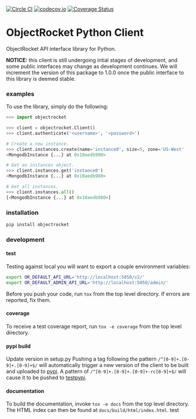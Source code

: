 [![Circle CI](https://circleci.com/gh/objectrocket/python-client.svg?style=svg)](https://circleci.com/gh/objectrocket/python-client)
[![codecov.io](http://codecov.io/github/objectrocket/python-client/coverage.svg?branch=master)](http://codecov.io/github/objectrocket/python-client?branch=master)
[![Coverage Status](https://coveralls.io/repos/objectrocket/python-client/badge.svg?branch=master&service=github)](https://coveralls.io/github/objectrocket/python-client?branch=master)

ObjectRocket Python Client
==========================
ObjectRocket API interface library for Python.

**NOTICE:** this client is still undergoing intial stages of development, and some public interfaces may change as development continues. We will increment the version of this package to 1.0.0 once the public interface to this library is deemed stable.

### examples
To use the library, simply do the following:

```python
>>> import objectrocket

>>> client = objectrocket.Client()
>>> client.authenticate('<username>', '<password>')

# Create a new instance.
>>> client.instances.create(name='instance0', size=5, zone='US-West'
<MongodbInstance {...} at 0x10aedb990>

# Get an instances object.
>>> client.instances.get('instance0')
<MongodbInstance {...} at 0x10aedb980>

# Get all instances.
>>> client.instances.all()
[<MongodbInstance {...} at 0x10aedb980>]
```

### installation
```bash
pip install objectrocket
```

### development
#### test
Testing against local you will want to export a couple environment variables:

```bash
export OR_DEFAULT_API_URL='http://localhost:5050/v2/'
export OR_DEFAULT_ADMIN_API_URL='http://localhost:5050/admin/'
```

Before you push your code, run `tox` from the top level directory. If errors
are reported, fix them.

#### coverage
To receive a test coverage report, run `tox -e coverage` from the top level directory.

#### pypi build
Update version in setup.py
Pushing a tag following the pattern `/^[0-9]+.[0-9]+.[0-9]+$/` will automatically trigger a new version of the client to be built and uploaded to [pypi](https://pypi.python.org). A pattern of `/^[0-9]+.[0-9]+.[0-9]+-rc[0-9]+$/` will cause it to be pushed to [testpypi](https://testpypi.python.org).

#### documentation
To build the documentation, invoke `tox -e docs` from the top level directory.
The HTML index can then be found at `docs/build/html/index.html`.
test
